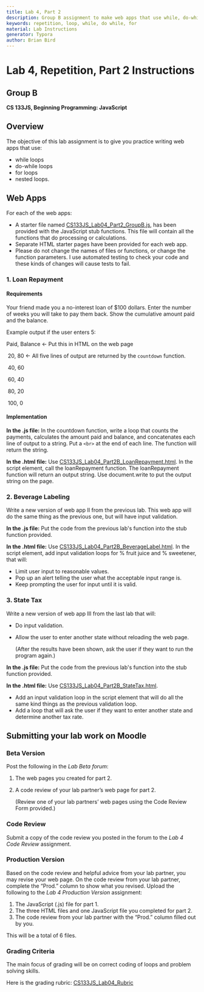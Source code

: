 ```yaml
---
title: Lab 4, Part 2
description: Group B assignment to make web apps that use while, do-while, and for loops as well as nested loops.
keywords: repetition, loop, while, do while, for
material: Lab Instructions
generator: Typora
author: Brian Bird
---
```



<h1>Lab 4, Repetition, Part 2 Instructions</h1>

<h2>Group B</h2>

**CS 133JS, Beginning Programming: JavaScript**

## Overview

The objective of this lab assignment is to give you practice writing web apps that use:  

- while loops
- do-while loops
- for loops
- nested loops.

## Web Apps

For each of the web apps:

- A starter file named [CS133JS_Lab04_Part2_GroupB.js](https://lcc-cit.github.io/CS133JS-CourseMaterials/Labs/Lab04/CS133JS_Lab04_Part2_GroupB.js), has been provided with the JavaScript stub functions. This file will contain all the functions that do processing or calculations.
- Separate HTML starter pages have been provided for each web app.
- Please do not change the names of files or functions, or change the function parameters. I use automated testing to check your code and these kinds of changes will cause tests to fail.

### 1. Loan Repayment

#### Requirements

Your friend made you a no-interest loan of $100 dollars. Enter the number of weeks you will take to pay them back. Show the cumulative amount paid and the balance.

Example output if the user enters 5:


Paid, Balance       &leftarrow; Put this in HTML on the web page

​     20,      80          &leftarrow; All five lines of output are returned by the `countdown` function.

​     40,      60

​     60,      40

​     80,      20

​     100,     0

#### Implementation

**In the .js file:** In the countdown function, write a loop that counts the payments, calculates the amount paid and balance, and concatenates each line of output to a string. Put a `<br>` at the end of each line. The function will return the string.

**In the .html file:** Use [CS133JS_Lab04_Part2B_LoanRepayment.html](https://lcc-cit.github.io/CS133JS-CourseMaterials/Labs/Lab04/CS133JS_Lab04_Part2B_LoanRepayment.html). In the script element, call the loanRepayment function. The loanRepayment function will return an output string. Use document.write to put the output string on the page.

### 2. Beverage Labeling

Write a new version of web app II from the previous lab. This web app will do the same thing as the previous one, but will have input validation.

**In the .js file:** Put the code from the previous lab's function into the stub function provided.

**In the .html file:** Use [CS133JS_Lab04_Part2B_BeverageLabel.html](https://lcc-cit.github.io/CS133JS-CourseMaterials/Labs/Lab04/CS133JS_Lab04_Part2B_BeverageLabel.html). In the script element, add input validation loops for % fruit juice and % sweetener, that will:

- Limit user input to reasonable values. 
- Pop up an alert telling the user what the acceptable input range is.
- Keep prompting the user for input until it is valid.

### 3. State Tax

Write a new version of web app III from the last lab that will:

- Do input validation.

- Allow the user to enter another state without reloading the web page. 

  (After the results have been shown, ask the user if they want to run the program again.)

 **In the .js file:** Put the code from the previous lab's function into the stub function provided.

**In the .html file:** Use [CS133JS_Lab04_Part2B_StateTax.html](https://lcc-cit.github.io/CS133JS-CourseMaterials/Labs/Lab04/CS133JS_Lab04_Part2B_StateTax.html). 

- Add an input validation loop in the script element that will do all the same kind things as the previous validation loop.
- Add a loop that will ask the user if they want to enter another state and determine another tax rate.

## Submitting your lab work on Moodle

### Beta Version

Post the following in the *Lab Beta forum*:

1. The web pages you created for part 2.

2.  A code review of your lab partner’s web page for part 2. 

    (Review one of your lab partners’ web pages using the Code Review Form provided.)

### Code Review

Submit a copy of the code review you posted in the forum to the *Lab 4 Code Review* assignment.

### Production Version

 Based on the code review and helpful advice from your lab partner, you may revise your web page. On the code review from your lab partner, complete the “Prod.” column to show what you revised. Upload the following to the *Lab 4 Production Version* assignment:

1. The JavaScript (.js) file for part 1.
2. The three HTML files and one JavaScript file you completed for part 2.
3. The code review from your lab partner with the “Prod.” column filled out by you.

This will be a total of 6 files.

### Grading Criteria

The main focus of grading will be on correct coding of loops and problem solving skills.

Here is the grading rubric: [CS133JS_Lab04_Rubric](https://lcc-cit.github.io/CS133JS-CourseMaterials/Labs/Lab04/CS133JS_Lab04_Rubric.pdf)

